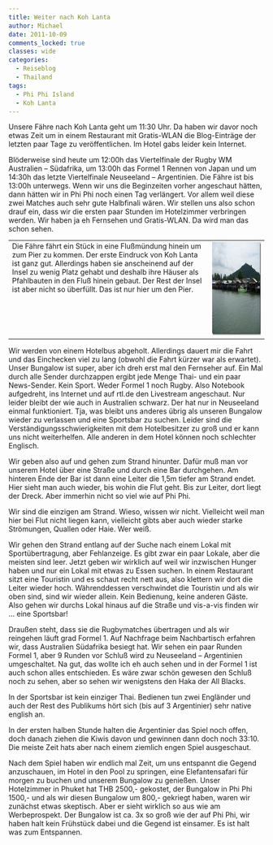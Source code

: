 ```yaml
---
title: Weiter nach Koh Lanta
author: Michael
date: 2011-10-09
comments_locked: true
classes: wide
categories:
  - Reiseblog
  - Thailand
tags:
  - Phi Phi Island
  - Koh Lanta
---
```


<p>Unsere Fähre nach Koh Lanta geht um 11:30 Uhr. Da haben wir davor noch etwas Zeit um in einem Restaurant mit Gratis-WLAN die Blog-Einträge der letzten paar Tage zu veröffentlichen. Im Hotel gabs leider kein Internet.</p>  <p>Blöderweise sind heute um 12:00h das Viertelfinale der Rugby WM Australien – Südafrika, um 13:00h das Formel 1 Rennen von Japan und um 14:30h das letzte Viertelfinale Neuseeland – Argentinien. Die Fähre ist bis 13:00h unterwegs. Wenn wir uns die Beginzeiten vorher angeschaut hätten, dann hätten wir in Phi Phi noch einen Tag verlängert. Vor allem weil diese zwei Matches auch sehr gute Halbfinali wären. Wir stellen uns also schon drauf ein, dass wir die ersten paar Stunden im Hotelzimmer verbringen werden. Wir haben ja eh Fernsehen und Gratis-WLAN. Da wird man das schon sehen.</p>  <p>   <table border="0" cellspacing="0" cellpadding="2" width="675"><tbody>       <tr>         <td valign="top" width="528">Die Fähre fährt ein Stück in eine Flußmündung hinein um zum Pier zu kommen. Der erste Eindruck von Koh Lanta ist ganz gut. Allerdings haben sie anscheinend auf der Insel zu wenig Platz gehabt und deshalb ihre Häuser als Pfahlbauten in den Fluß hinein gebaut. Der Rest der Insel ist aber nicht so überfüllt. Das ist nur hier um den Pier.</td>          <td valign="top" width="145"><a href="/assets/images/2011/10/P1000069.jpg"><img src="/assets/images/2011/10/P1000069_thumb.jpg" width="244" height="184" alt="P1000069" border="0" /></a></td>       </tr>     </tbody></table> </p>    <p>Wir werden von einem Hotelbus abgeholt. Allerdings dauert mir die Fahrt und das Einchecken viel zu lang (obwohl die Fahrt kürzer war als erwartet). Unser Bungalow ist super, aber ich dreh erst mal den Fernseher auf. Ein Mal durch alle Sender durchzappen ergibt jede Menge Thai- und ein paar News-Sender. Kein Sport. Weder Formel 1 noch Rugby. Also Notebook aufgedreht, ins Internet und auf rtl.de den Livestream angeschaut. Nur leider bleibt der wie auch in Australien schwarz. Der hat nur in Neuseeland einmal funktioniert. Tja, was bleibt uns anderes übrig als unseren Bungalow wieder zu verlassen und eine Sportsbar zu suchen. Leider sind die Verständigungsschwierigkeiten mit dem Hotelbesitzer zu groß und er kann uns nicht weiterhelfen. Alle anderen in dem Hotel können noch schlechter Englisch.</p>  <p>Wir geben also auf und gehen zum Strand hinunter. Dafür muß man vor unserem Hotel über eine Straße und durch eine Bar durchgehen. Am hinteren Ende der Bar ist dann eine Leiter die 1,5m tiefer am Strand endet. Hier sieht man auch wieder, bis wohin die Flut geht. Bis zur Leiter, dort liegt der Dreck. Aber immerhin nicht so viel wie auf Phi Phi.</p>  <p>Wir sind die einzigen am Strand. Wieso, wissen wir nicht. Vielleicht weil man hier bei Flut nicht liegen kann, vielleicht gibts aber auch wieder starke Strömungen, Quallen oder Haie. Wer weiß.</p>  <p>Wir gehen den Strand entlang auf der Suche nach einem Lokal mit Sportübertragung, aber Fehlanzeige. Es gibt zwar ein paar Lokale, aber die meisten sind leer. Jetzt geben wir wirklich auf weil wir inzwischen Hunger haben und nur ein Lokal mit etwas zu Essen suchen. In einem Restaurant sitzt eine Touristin und es schaut recht nett aus, also klettern wir dort die Leiter wieder hoch. Währenddessen verschwindet die Touristin und als wir oben sind, sind wir wieder allein. Kein Bedienung, keine anderen Gäste. Also gehen wir durchs Lokal hinaus auf die Straße und vis-a-vis finden wir … eine Sportsbar!</p>  <p>Draußen steht, dass sie die Rugbymatches übertragen und als wir reingehen läuft grad Formel 1. Auf Nachfrage beim Nachbartisch erfahren wir, dass Australien Südafrika besiegt hat. Wir sehen ein paar Runden Formel 1, aber 9 Runden vor Schluß wird zu Neuseeland – Argentinien umgeschaltet. Na gut, das wollte ich eh auch sehen und in der Formel 1 ist auch schon alles entschieden. Es wäre zwar schön gewesen den Schluß noch zu sehen, aber so sehen wir wenigstens den Haka der All Blacks.</p>  <p>In der Sportsbar ist kein einziger Thai. Bedienen tun zwei Engländer und auch der Rest des Publikums hört sich (bis auf 3 Argentinier) sehr native english an.</p>  <p>In der ersten halben Stunde halten die Argentinier das Spiel noch offen, doch danach ziehen die Kiwis davon und gewinnen dann doch noch 33:10. Die meiste Zeit hats aber nach einem ziemlich engen Spiel ausgeschaut.</p>  <p>Nach dem Spiel haben wir endlich mal Zeit, um uns entspannt die Gegend anzuschauen, im Hotel in den Pool zu springen, eine Elefantensafari für morgen zu buchen und unserem Bungalow zu genießen. Unser Hotelzimmer in Phuket hat THB 2500,- gekostet, der Bungalow in Phi Phi 1500,- und als wir diesen Bungalow um 800,- gekriegt haben, waren wir zunächst etwas skeptisch. Aber er sieht wirklich so aus wie am Werbeprospekt. Der Bungalow ist ca. 3x so groß wie der auf Phi Phi, wir haben halt kein Frühstück dabei und die Gegend ist einsamer. Es ist halt was zum Entspannen.</p>

